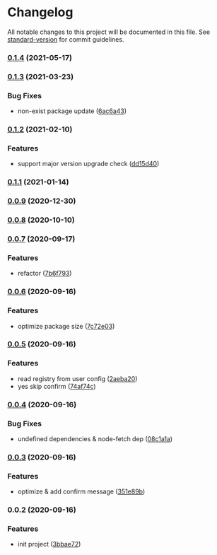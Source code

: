 # Changelog

All notable changes to this project will be documented in this file. See [standard-version](https://github.com/conventional-changelog/standard-version) for commit guidelines.

### [0.1.4](https://github.com/newdash/npm-update-all/compare/v0.1.3...v0.1.4) (2021-05-17)

### [0.1.3](https://github.com/newdash/npm-update-all/compare/v0.1.2...v0.1.3) (2021-03-23)


### Bug Fixes

* non-exist package update ([6ac6a43](https://github.com/newdash/npm-update-all/commit/6ac6a436047dabeabcd4cec75db79da1a60bb7f2))

### [0.1.2](https://github.com/newdash/npm-update-all/compare/v0.1.1...v0.1.2) (2021-02-10)


### Features

* support major version upgrade check ([dd15d40](https://github.com/newdash/npm-update-all/commit/dd15d4036d65cae3367bedb74ed70ba284f2dedb))

### [0.1.1](https://github.com/newdash/npm-update-all/compare/v0.0.9...v0.1.1) (2021-01-14)

### [0.0.9](https://github.com/newdash/npm-update-all/compare/v0.0.8...v0.0.9) (2020-12-30)

### [0.0.8](https://github.com/newdash/npm-update-all/compare/v0.0.7...v0.0.8) (2020-10-10)

### [0.0.7](https://github.com/newdash/npm-update-all/compare/v0.0.6...v0.0.7) (2020-09-17)


### Features

* refactor ([7b6f793](https://github.com/newdash/npm-update-all/commit/7b6f793cdf7111519724ccb00d34636ff25503c1))

### [0.0.6](https://github.com/newdash/npm-update-all/compare/v0.0.5...v0.0.6) (2020-09-16)


### Features

* optimize package size ([7c72e03](https://github.com/newdash/npm-update-all/commit/7c72e03d20725e9ac7ec00ff22315fc52d143d4e))

### [0.0.5](https://github.com/newdash/npm-update-all/compare/v0.0.4...v0.0.5) (2020-09-16)


### Features

* read registry from user config ([2aeba20](https://github.com/newdash/npm-update-all/commit/2aeba202d2b16b4d4c4d39735ef04bc7a5cd0f16))
* yes skip confirm ([74af74c](https://github.com/newdash/npm-update-all/commit/74af74cdab1038bee50384ab4db954a7eda33832))

### [0.0.4](https://github.com/newdash/npm-update-all/compare/v0.0.3...v0.0.4) (2020-09-16)


### Bug Fixes

* undefined dependencies & node-fetch dep ([08c1a1a](https://github.com/newdash/npm-update-all/commit/08c1a1a9d21a443184c061b85fe6ad58ef49515b))

### [0.0.3](https://github.com/newdash/npm-update-all/compare/v0.0.2...v0.0.3) (2020-09-16)


### Features

* optimize & add confirm message ([351e89b](https://github.com/newdash/npm-update-all/commit/351e89bc6ab428b01ddeaac25532013b83985e27))

### 0.0.2 (2020-09-16)


### Features

* init project ([3bbae72](https://github.com/newdash/npm-update-all/commit/3bbae7259bb3708c37f82d89df8e83e30bd6b35f))
